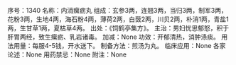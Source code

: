 序号：1340
名称：内消瘰疬丸
组成：玄参3两，连翘3两，当归3两，制军3两，花粉3两，生地4两，海石粉4两，薄荷2两，白蔹2两，川贝2两，朴消1两，青盐1两，生甘草1两，夏枯草4两。
出处：《饲鹤亭集方》。
主治：男妇忧思郁怒，积于肝胃两经，致生瘰疬、乳岩诸毒。
加减：None
功效：开郁清热，消肿涤痰。
用法用量：每服4-5钱，开水送下。
制备方法：煎汤为丸。
临床应用：None
各家论述：None
用药禁忌：None
附注：None
